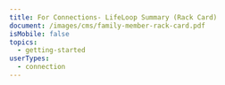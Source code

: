 ```yaml
---
title: For Connections- LifeLoop Summary (Rack Card)
document: /images/cms/family-member-rack-card.pdf
isMobile: false
topics:
  - getting-started
userTypes:
  - connection
---
```

